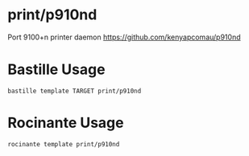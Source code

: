 # print/p910nd
Port 9100+n printer daemon
https://github.com/kenyapcomau/p910nd

# Bastille Usage
```shell
bastille template TARGET print/p910nd
```

# Rocinante Usage
```shell
rocinante template print/p910nd
```
